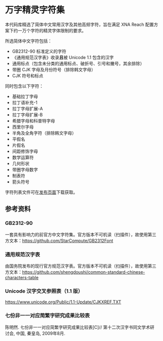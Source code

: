 # 万字精灵字符集

本代码库精选了简体中文常用汉字及其他高频字符，旨在满足 XNA Reach 配置方案下约一万个字符的精灵字体限制的要求。

所选简体中文字符包括：
- GB2312-90 标准定义的字符
- 《通用规范汉字表》收录**且**被 Unicode 1.1 包含的汉字
- 通用标点（包含未分类的通用标点、破折号、引号和撇号，其余排除）
- 带圈 CJK 字母及月份符号（排除韩文字母）
- CJK 符号和标点

同时包含以下字符：
- 基础拉丁字母
- 拉丁语补充-1
- 拉丁字母扩展-A
- 拉丁字母扩展-B
- 希腊字母和科普特字母
- 西里尔字母
- 半角及全角字符（排除韩文字母）
- 平假名
- 片假名
- 间距修饰字母
- 数学运算符
- 几何形状
- 带圈字母数字
- 制表符
- 箭头符号

字符列表文件可在[发布页面](https://github.com/SadPencil/10ThousandsCharsForSpriteFont/releases)下载获取。

## 参考资料

### GB2312-90

一套具有影响力的前官方中文字符集。官方版本不可机读（扫描件），故使用第三方文本：https://github.com/StarCompute/GB2312Font

### 通用规范汉字表

由国务院发布的现行官方规范汉字表。官方版本不可机读（扫描件），故使用第三方文本：https://github.com/shengdoushi/common-standard-chinese-characters-table

### Unicode 汉字交叉参照表（1.1 版）

https://www.unicode.org/Public/1.1-Update/CJKXREF.TXT

### 七份非一一对应简繁字研究成果比较表
陈明然. 七份非一一对应简繁字研究成果比较表[C]// 第十二次汉字书同文学术研讨会, 中国, 秦皇岛, 2009年8月.